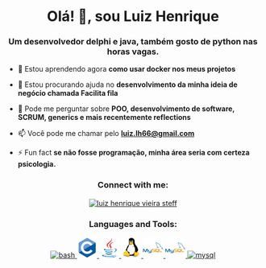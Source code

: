 <h1 align="center">Olá! 👋, sou Luiz Henrique</h1>
<h3 align="center">Um desenvolvedor delphi e java, também gosto de python nas horas vagas.</h3>

- 🌱 Estou aprendendo agora **como usar docker nos meus projetos**

- 🤝 Estou procurando ajuda no **desenvolvimento da minha ideia de negócio chamada Facilita fila**

- 💬 Pode me perguntar sobre **POO, desenvolvimento de software, SCRUM, generics e mais recentemente reflections**

- 📫 Você pode me chamar pelo **luiz.lh66@gmail.com**

- ⚡ Fun fact **se não fosse programação, minha área seria com certeza psicologia.**

<h3 align="center">Connect with me:</h3>
<p align="center">
<a href="https://linkedin.com/in/luiz henrique vieira steff" target="blank"><img align="center" src="https://raw.githubusercontent.com/rahuldkjain/github-profile-readme-generator/master/src/images/icons/Social/linked-in-alt.svg" alt="luiz henrique vieira steff" height="30" width="40" /></a>
</p>

<h3 align="center">Languages and Tools:</h3>
<p align="center"> 
  <a href="https://www.gnu.org/software/bash/" target="_blank"> 
    <img src="https://www.vectorlogo.zone/logos/gnu_bash/gnu_bash-icon.svg" alt="bash" width="40" height="40"/> 
  </a> 
  <a href="https://www.cprogramming.com/" target="_blank"> 
    <img src="https://raw.githubusercontent.com/devicons/devicon/master/icons/c/c-original.svg" alt="c" width="40" height="40"/> 
  </a> 
  <a href="https://www.java.com" target="_blank"> 
    <img src="https://raw.githubusercontent.com/devicons/devicon/master/icons/java/java-original.svg" alt="java" width="40" height="40"/> 
  </a> 
  <a href="https://www.linux.org/" target="_blank"> 
    <img src="https://raw.githubusercontent.com/devicons/devicon/master/icons/linux/linux-original.svg" alt="linux" width="40" height="40"/> 
  </a> 
  <a href="https://www.mysql.com/" target="_blank"> 
    <img src="https://raw.githubusercontent.com/devicons/devicon/master/icons/mysql/mysql-original-wordmark.svg" alt="mysql" width="40" height="40"/> 
  </a> 
  <a href="https://www.mysql.com/" target="_blank"> 
    <img src="https://raw.githubusercontent.com/devicons/devicon/master/icons/mysql/mysql-original-wordmark.svg" alt="mysql" width="40" height="40"/> 
  </a> 
  <a href="https://www.embarcadero.com/br/products/delphi" target="_blank"> 
    <img src="https://img.shields.io/badge/Delphi_RAD_Studio-B22222?style=for-the-badge&logo=delphi&logoColor=white" alt="mysql" width="40" height="40"/> 
  </a> 
  
  
</p>

